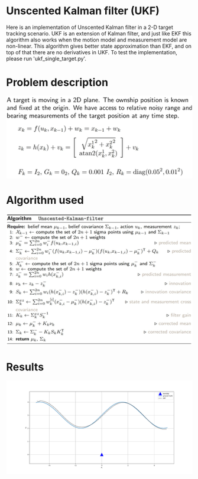 # Unscented Kalman filter (UKF)
Here is an implementation of Unscented Kalman filter in a 2-D target tracking scenario. UKF is an extension of Kalman filter, and just like EKF this algorithm also works when the motion model and measurement model are non-linear. This algorithm gives better state approximation than EKF, and on top of that there are no derivatives in UKF. To test the implementation, please run 'ukf_single_target.py'.

# Problem description
![Screenshot](img/problem_description.jpg)

# Algorithm used
![Screenshot](img/ukf_algo.jpg)

# Results
![Screenshot](img/ukf.png)